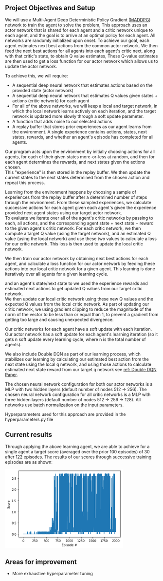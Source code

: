 ## Project Objectives and Setup

We will use a Multi-Agent Deep Deterministic Policy Gradient ([MADDPG](https://papers.nips.cc/paper/7217-multi-agent-actor-critic-for-mixed-cooperative-competitive-environments.pdf)) 
network to train the agent to solve the problem, 
This approach uses an actor network that is shared for each agent and a critic network unique to each agent, and the goal
is to arrive at an optimal policy for each agent.
All networks are randomly initialized upon onset.  To achieve our goal, each agent estimates next best actions from the common
 actor network.  We then feed the next best actions for all agents into each agent's critic next, along with that critic's
state, to obtain Q value estimates, These Q-value estimates are then used to get a loss function for our actor network
which allows us to update the actor network.

To achieve this, we will require:
- A sequential deep neural network that estimates actions based on the provided state (actor network)
- A sequential deep neural network that estimates Q values given states + actions (critic network) for each agent
- For all of the above networks, we will keep a local and target network, in which the local network learns actively on each iteration, and the target network is updated more slowly through a soft update parameter.
- A function that adds noise to our selected actions
- A replay buffer that stores prior experiences as our agent learns from the environment.  A single experience contains
actions, states, next states, rewards, and whether an agent's episode has completed for all agents.

Our program acts upon the environment by initially choosing actions for all agents, for each of their given states more-or-less at random, 
and then for each agent determines the rewards, and next states given the actions chosen.  
This "experience" is then stored in the replay buffer.  We then update the current states to the next states determined from the chosen action and repeat this process.

Learning from the environment happens by choosing a sample of experiences from the replay buffer after a determined number of steps through the environment.  From these sampled experiences, 
we calculate successive actions for each agent given each agent's given the experience provided next agent states using our target actor network.  
To evaluate we iterate over all of the agent's critic networks by passing to each, all actions, and the corresponding agent state + next state + 
reward to the given agent's critic network.
For each critic network, we then compute a target Q value (using the target network), and an estimated Q value (using the local network) 
and use these two values to calculate a loss for our critic network.  This loss is then used to update the local critic network.

We then train our actor network by obtaining next best actions for each agent, and calculate a loss function for our actor network 
by feeding these actions into our local critic network for a given agent.  This learning is done iteratively over all agents 
for a given learning cycle. 

and an agent's state/next state to we used the experience rewards and estimated next actions to get updated Q values from our target critic network.  
We then update our local critic network using these new Q values and the expected Q values from the local critic network.
As part of updating our critic network, we using gradient clipping to reduce the magnitude of the norm of the vector to be less than or equal than 1, to prevent a gradient from getting too large
and causing unexpected divergence.

Our critic networks for each agent have a soft update with each iteration.  Our actor network has a soft update for 
each agent's learning iteration (so it gets n soft update every learning cycle, where n is the total number of agents).

We also include Double DQN as part of our learning process, which stabilizes our learning by calculating our estimated best action from the next state using the local q network, 
and using those actions to calculate estimated next state reward from our target q network see [ref: Double DQN Paper](https://arxiv.org/abs/1509.06461).

The chosen neural network configuration for both our actor networks is a MLP with two hidden layers (default number of nodes 512 -> 256).
The chosen neural network configuration for all critic networks is a MLP with three hidden layers (default number of nodes 512 -> 256 -> 128).
All networks use batch normalization on the input parameters.

Hyperparameters used for this approach are provided in the hyperparameters.py file

## Current results

Through applying the above learning agent, we are able to achieve for a single agent a target score (averaged over the prior 100 episodes) of 30 after 122 episodes.  The results of our scores through successive training episodes are as shown:

![Epoch Scores](/common/images/score_by_episode.png "Epoch Scores")

## Areas for improvement

- More exhaustive hyperparameter tuning
